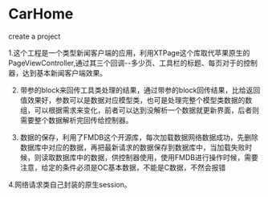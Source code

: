 # CarHome
create a project

  
  1.这个工程是一个类型新闻客户端的应用，利用XTPage这个库取代苹果原生的PageViewController,通过其三个回调--多少页、工具栏的标题、每页对于的控制器，达到基本新闻客户端效果。
  
  2. 带参的block来回传工具类处理的结果，通过带参的block回传结果，比给返回值效果好，参数可以是数据对应模型类，也可是处理完整个模型类数据的数组，可以根据需求来变化，前者可以达到没解析一个数据就更新界面，后者则需要整个数据解析完回传给控制器。
  
  3. 数据的保存，利用了FMDB这个开源库，每次加载数据网络数据成功，先删除数据库中对应的数据，再把最新请求的数据保存到数据库中，当加载失败时候，则读取数据库中的数据，供控制器使用，使用FMDB进行操作时候，需要注意，给定的条件必须是OC基本数据，不能是C数据，不然会报错
  
  4.网络请求类自己封装的原生session。 
